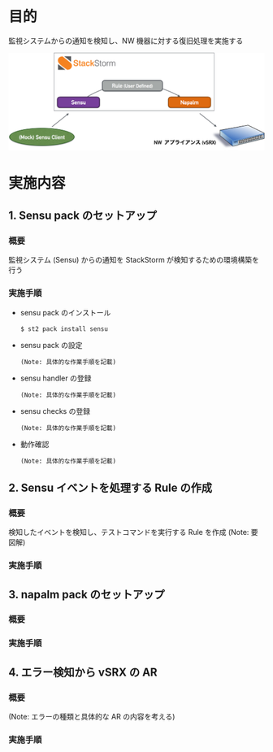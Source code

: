 # 目的
監視システムからの通知を検知し、NW 機器に対する復旧処理を実施する

![](https://raw.githubusercontent.com/userlocalhost/iw2017-st2/master/docs/images/hanson_ar_01.png)

# 実施内容

## 1. Sensu pack のセットアップ
### 概要
監視システム (Sensu) からの通知を StackStorm が検知するための環境構築を行う

### 実施手順
* sensu pack のインストール
  ```
  $ st2 pack install sensu
  ```
* sensu pack の設定
  ```
  (Note: 具体的な作業手順を記載)
  ```

* sensu handler の登録
  ```
  (Note: 具体的な作業手順を記載)
  ```

* sensu checks の登録
  ```
  (Note: 具体的な作業手順を記載)
  ```

* 動作確認
  ```
  (Note: 具体的な作業手順を記載)
  ```

## 2. Sensu イベントを処理する Rule の作成
### 概要
検知したイベントを検知し、テストコマンドを実行する Rule を作成
(Note: 要図解)

### 実施手順

## 3. napalm pack のセットアップ
### 概要
### 実施手順

## 4. エラー検知から vSRX の AR　
### 概要
(Note: エラーの種類と具体的な AR の内容を考える)

### 実施手順
